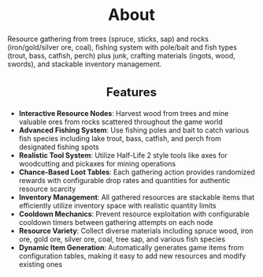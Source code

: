 <h1 style="text-align:center; font-size:2rem; font-weight:bold;">About</h1>

Resource gathering from trees (spruce, sticks, sap) and rocks (iron/gold/silver ore, coal), fishing system with pole/bait and fish types (trout, bass, catfish, perch) plus junk, crafting materials (ingots, wood, swords), and stackable inventory management.

<h2 style="text-align:center; font-size:1.5rem; font-weight:bold;">Features</h2>

- **Interactive Resource Nodes**: Harvest wood from trees and mine valuable ores from rocks scattered throughout the game world
- **Advanced Fishing System**: Use fishing poles and bait to catch various fish species including lake trout, bass, catfish, and perch from designated fishing spots
- **Realistic Tool System**: Utilize Half-Life 2 style tools like axes for woodcutting and pickaxes for mining operations
- **Chance-Based Loot Tables**: Each gathering action provides randomized rewards with configurable drop rates and quantities for authentic resource scarcity
- **Inventory Management**: All gathered resources are stackable items that efficiently utilize inventory space with realistic quantity limits
- **Cooldown Mechanics**: Prevent resource exploitation with configurable cooldown timers between gathering attempts on each node
- **Resource Variety**: Collect diverse materials including spruce wood, iron ore, gold ore, silver ore, coal, tree sap, and various fish species
- **Dynamic Item Generation**: Automatically generates game items from configuration tables, making it easy to add new resources and modify existing ones